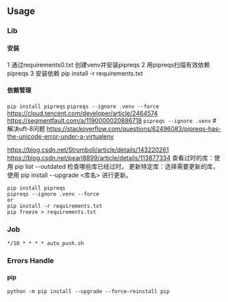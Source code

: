 ## Usage
### Lib
#### 安装
1 通过requirements0.txt 创建venv并安装pipreqs
2 用pipreqs扫描有效依赖 pipreqs
3 安装依赖 pip install -r requirements.txt
#### 依赖管理
`pip install pipreqs`
`pipreqs --ignore .venv --force`
https://cloud.tencent.com/developer/article/2464574
https://segmentfault.com/a/1190000020886718
`pipreqs --ignore .venv` # 解决uft-8问题
https://stackoverflow.com/questions/62496083/pipreqs-has-the-unicode-error-under-a-virtualenv

https://blog.csdn.net/Stromboli/article/details/143220261
https://blog.csdn.net/pearl8899/article/details/113877334
查看过时的库：使用 pip list --outdated 检查哪些库已经过时。
更新特定库：选择需要更新的库，使用 pip install --upgrade <库名> 进行更新。
```
pip install pipreqs
pipreqs --ignore .venv --force
or
pip install -r requirements.txt
pip freeze > requirements.txt
```

### Job
```
*/10 * * * * auto_push.sh
```
### Errors Handle
#### pip
`python -m pip install --upgrade --force-reinstall pip`
